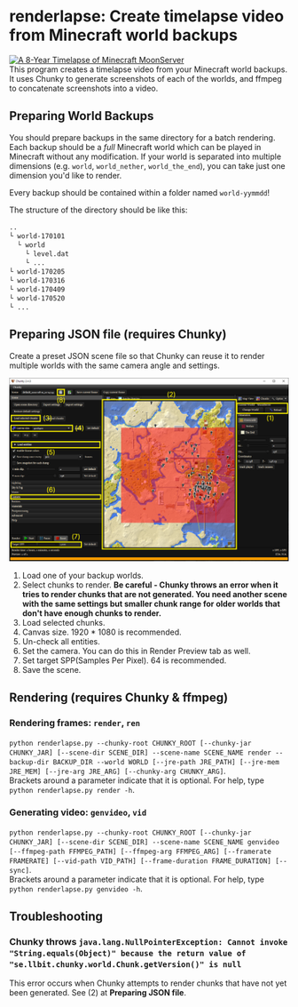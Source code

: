 # renderlapse: Create timelapse video from Minecraft world backups

[![A 8-Year Timelapse of Minecraft MoonServer](http://img.youtube.com/vi/wACIDyN1eAw/0.jpg)](https://youtu.be/wACIDyN1eAw)  
This program creates a timelapse video from your Minecraft world backups. It uses Chunky to generate screenshots of each of the worlds, and ffmpeg to concatenate screenshots into a video.

## Preparing World Backups

You should prepare backups in the same directory for a batch rendering. Each backup should be a *full* Minecraft world which can be played in Minecraft without any modification. If your world is separated into multiple dimensions (e.g. `world`, `world_nether`, `world_the_end`), you can take just one dimension you'd like to render.

Every backup should be contained within a folder named `world-yymmdd`!

The structure of the directory should be like this:
```
..
└ world-170101
  └ world
    └ level.dat
    └ ...
└ world-170205
└ world-170316
└ world-170409
└ world-170520
└ ...
```

## Preparing JSON file (requires Chunky)

Create a preset JSON scene file so that Chunky can reuse it to render multiple worlds with the same camera angle and settings.

![](assets/chunkytutorial.png)

1. Load one of your backup worlds.
2. Select chunks to render. **Be careful - Chunky throws an error when it tries to render chunks that are not generated. You need another scene with the same settings but smaller chunk range for older worlds that don't have enough chunks to render.**
3. Load selected chunks.
4. Canvas size. 1920 * 1080 is recommended.
5. Un-check all entities.
6. Set the camera. You can do this in Render Preview tab as well.
7. Set target SPP(Samples Per Pixel). 64 is recommended.
8. Save the scene.

## Rendering (requires Chunky & ffmpeg)

### Rendering frames: ```render```, ```ren```

```python renderlapse.py --chunky-root CHUNKY_ROOT [--chunky-jar CHUNKY_JAR] [--scene-dir SCENE_DIR] --scene-name SCENE_NAME render --backup-dir BACKUP_DIR --world WORLD [--jre-path JRE_PATH] [--jre-mem JRE_MEM] [--jre-arg JRE_ARG] [--chunky-arg CHUNKY_ARG]```.  
Brackets around a parameter indicate that it is optional. For help, type ```python renderlapse.py render -h```.

### Generating video: ```genvideo```, ```vid```

```python renderlapse.py --chunky-root CHUNKY_ROOT [--chunky-jar CHUNKY_JAR] [--scene-dir SCENE_DIR] --scene-name SCENE_NAME genvideo [--ffmpeg-path FFMPEG_PATH] [--ffmpeg-arg FFMPEG_ARG] [--framerate FRAMERATE] [--vid-path VID_PATH] [--frame-duration FRAME_DURATION] [--sync]```.  
Brackets around a parameter indicate that it is optional. For help, type ```python renderlapse.py genvideo -h```.

## Troubleshooting

### Chunky throws ```java.lang.NullPointerException: Cannot invoke "String.equals(Object)" because the return value of "se.llbit.chunky.world.Chunk.getVersion()" is null```  

This error occurs when Chunky attempts to render chunks that have not yet been generated. See (2) at **Preparing JSON file**.
